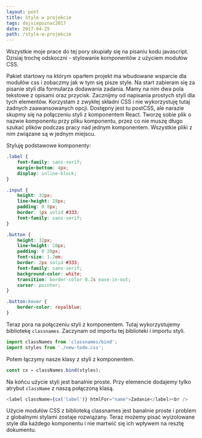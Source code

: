 ```yaml
---
layout: post
title: Style w projekcie
tags: dajsiepoznac2017
date: 2017-04-25
path: /style-w-projekcie
---
```


Wszystkie moje prace do tej pory skupiały się na pisaniu kodu javascript. Dzisiaj trochę odskoczni - stylowanie komponentów z użyciem modułów CSS.

<!--more-->

Pakiet startowy na którym oparłem projekt ma wbudowane wsparcie dla modułów css i zobaczmy jak w tym się pisze style.
Na start zabieram się za pisanie styli dla formularza dodawania zadania. Mamy na nim dwa pola tekstowe z opisami oraz przycisk.
Zacznijmy od napisania prostych styli dla tych elementów. Korzystam z zwykłej składni CSS i nie wykorzystuję tutaj żadnych zaawansowanych opcji. Dostępny jest tu postCSS, ale narazie skupmy się na połączeniu styli z komponentem React.
Tworzę sobie plik o nazwie komponentu przy pliku komponentu, przez co nie muszę długo szukać plików podczas pracy nad jednym komponentem. Wszystkie pliki z nim związane są w jednym miejscu.

Styluję podstawowe komponenty:

``` css
.label {
    font-family: sans-serif;
    margin-bottom: 4px;
    display: inline-block;
}

.input {
    height: 32px;
    line-height: 28px;
    padding: 0 8px;
    border: 1px solid #333;
    font-family: sans-serif;
}

.button {
    height: 32px;
    line-height: 28px;
    padding: 0 20px;
    font-size: 1.2em;
    border: 2px solid #333;
    font-family: sans-serif;
    background-color: white;
    transition: border-color 0.2s ease-in-out;
    cursor: pointer;
}

.button:hover {
    border-color: royalblue;
}
```

Teraz pora na połączeniu styli z komponentem. Tutaj wykorzystujemy bibliotekę `classnames`. Zaczynam od importu tej biblioteki i importu styli.

``` javascript
import classNames from 'classnames/bind';
import styles from './new-todo.css';
```

Potem łączymy nasze klasy z styli z komponentem.

``` javascript
const cx = classNames.bind(styles);
```

Na końcu użycie styli jest banalnie proste. Przy elemencie dodajemy tylko atrybut `className` z naszą połączoną klasą.

``` javascript
<label className={cx('label')} htmlFor="name">Zadanie</label><br />
```

Użycie modułów CSS z biblioteką classnames jest banalnie proste i problem z globalnymi stylami zostaje rozwiązany. Teraz możemy pisać wyizolowane style dla każdego komponentu i nie martwić się ich wpływem na resztę dokumentu.
